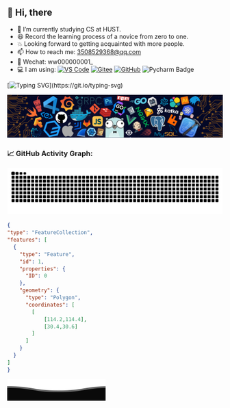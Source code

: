 


## 👋 Hi, there
- 🌱 I’m currently studying CS at HUST.
- 😆 Record the learning process of a novice from zero to one.
- 💥 Looking forward to getting acquainted with more people.
- 📫 How to reach me: 3508529368@qq.com
- 📌 Wechat: ww000000001_
- 💻 I am using:
  [![VS Code](https://img.shields.io/badge/-VS%20Code-007ACC?style=plastic&logo=visual-studio-code)](https://code.visualstudio.com/)
  [![Gitee](https://img.shields.io/badge/-Gitee-A80025?logo=gitee&logoColor=F16061)](https://gitee.com/)
  [![GitHub](https://img.shields.io/badge/-GitHub-181717?style=plastic&logo=github)](https://github.com/)
  ![Pycharm Badge](https://img.shields.io/badge/-Pycharm-3776AB?style=flat&logo=Pycharm&logoColor=white)


<!--   my-ticker -->    
[![Typing SVG](https://readme-typing-svg.herokuapp.com?color=000000FF&center=true&vCenter=true&width=600&lines=Hi+there+👋,+I+am+Jiale+Wang;+Welcome+to+My+Profile!;Always+learning+new+things+;)](https://git.io/typing-svg)


![](header_.png)


<!--   GitHub stats graph -->
### 📈 GitHub Activity Graph:
![Nuyoah-wjl's github activity graph](https://raw.githubusercontent.com/BEPb/BEPb/output/github-contribution-grid-snake.svg)


<!-- Belarus - My Home-->
  
 ```geojson
{
 "type": "FeatureCollection",
 "features": [
   {
     "type": "Feature",
     "id": 1,
     "properties": {
       "ID": 0
     },
     "geometry": {
       "type": "Polygon",
       "coordinates": [
         [
             [114.2,114.4],
             [30.4,30.6]
         ]
       ]
     }
   }
 ]
}

```


![](Bottom_down.svg)











<!---
wwjjll-coder/wwjjll-coder is a ✨ special ✨ repository because its `README.md` (this file) appears on your GitHub profile.
You can click the Preview link to take a look at your changes.
--->
